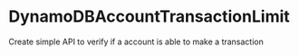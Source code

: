 # DynamoDBAccountTransactionLimit
Create simple API to verify if a account is able to make a transaction 
